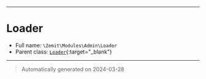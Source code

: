 ***

# Loader





* Full name: `\Zemit\Modules\Admin\Loader`
* Parent class: [`Loader`](https://docs.phalcon.io/latest/api/){:target="_blank"}






***
> Automatically generated on 2024-03-28
